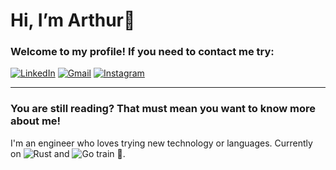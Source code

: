 # Hi, I’m Arthur👋

### Welcome to my profile! If you need to contact me try:
[![LinkedIn](https://img.shields.io/badge/linkedin-%230077B5.svg?style=for-the-badge&logo=linkedin&logoColor=white)](https://www.linkedin.com/in/arthurjlee/)
[![Gmail](https://img.shields.io/badge/Gmail-D14836?style=for-the-badge&logo=gmail&logoColor=white)](mailto:arthur.lee945@gmail.com)
[![Instagram](https://img.shields.io/badge/Instagram-%23E4405F.svg?style=for-the-badge&logo=Instagram&logoColor=white)](https://www.instagram.com/arthur_lee94/)
___

### You are still reading? That must mean you want to know more about me!

I'm an engineer who loves trying new technology or languages. 
Currently on ![Rust](https://img.shields.io/badge/-rust-%23000000?logo=rust&logoColor=white) and ![Go](https://img.shields.io/badge/go-%2300ADD8?logo=go&logoColor=white) train 🚂.
